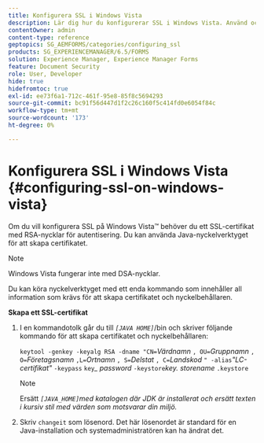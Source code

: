 ```yaml
---
title: Konfigurera SSL i Windows Vista
description: Lär dig hur du konfigurerar SSL i Windows Vista. Använd och kör Java Keytool för att generera SSL-certifikatet med RSA-nycklar för autentiseringen.
contentOwner: admin
content-type: reference
geptopics: SG_AEMFORMS/categories/configuring_ssl
products: SG_EXPERIENCEMANAGER/6.5/FORMS
solution: Experience Manager, Experience Manager Forms
feature: Document Security
role: User, Developer
hide: true
hidefromtoc: true
exl-id: ee73f6a1-712c-461f-95e8-85f8c5694293
source-git-commit: bc91f56d447d1f2c26c160f5c414fd0e6054f84c
workflow-type: tm+mt
source-wordcount: '173'
ht-degree: 0%

---
```


# Konfigurera SSL i Windows Vista {#configuring-ssl-on-windows-vista}

Om du vill konfigurera SSL på Windows Vista™ behöver du ett SSL-certifikat med RSA-nycklar för autentisering. Du kan använda Java-nyckelverktyget för att skapa certifikatet.

>[!NOTE]
>
>Windows Vista fungerar inte med DSA-nycklar.

Du kan köra nyckelverktyget med ett enda kommando som innehåller all information som krävs för att skapa certifikatet och nyckelbehållaren.

**Skapa ett SSL-certifikat**

1. I en kommandotolk går du till *`[JAVA HOME]`*/bin och skriver följande kommando för att skapa certifikatet och nyckelbehållaren:

   `keytool -genkey -keyalg RSA -dname "CN=`*Värdnamn* `, OU=`*Gruppnamn* `, O=`*Företagsnamn* `,L=`*Ortnamn* `, S=`*Delstat* `, C=`*Landskod* `" -alias`*&quot;LC-certifikat&quot;* `-keypass` `key`*_* *password* `-keystore`*key. storename* `.keystore`

   >[!NOTE]
   >
   >Ersätt *`[JAVA_HOME]`med katalogen där JDK är installerat och ersätt texten i kursiv stil med värden som motsvarar din miljö.*

1. Skriv `changeit` som lösenord. Det här lösenordet är standard för en Java-installation och systemadministratören kan ha ändrat det.
